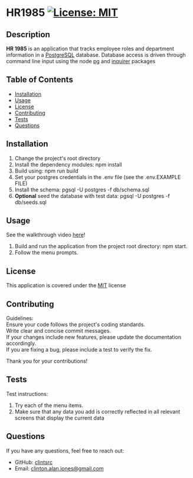 
# HR1985 [![License: MIT](https://img.shields.io/badge/License-MIT-yellow.svg)](https://opensource.org/licenses/MIT)

## Description

__HR 1985__ is an application that tracks employee roles and department information in a [PostgreSQL](https://www.postgresql.org/) database. Database access is driven through command line input using the node [pg](https://www.npmjs.com/package/pg) and [inquirer](https://www.npmjs.com/package/inquirer/v/8.2.4) packages

## Table of Contents

- [Installation](#installation)
- [Usage](#usage)
- [License](#license)
- [Contributing](#contributing)
- [Tests](#tests)
- [Questions](#questions)


## Installation

1. Change the project's root directory  
2. Install the dependency modules: npm install  
3. Build using: npm run build  
4. Set your postgres credentials in the .env file (see the .env.EXAMPLE FILE)  
5. Install the schema: pgsql -U postgres -f db/schema.sql  
6. __Optional__ seed the database with test data: pgsql -U postgres -f db/seeds.sql

## Usage

See the walkthrough video [here](https://drive.google.com/file/d/1cJHOSW0YCQAJmIs3dNgBczkvHlMfWcpE/view?usp=drive_link)!  
1. Build and run the application from the project root directory: npm start.  
2. Follow the menu prompts.

## License

This application is covered under the [MIT](https://opensource.org/licenses/MIT) license

## Contributing

Guidelines:  
Ensure your code follows the project's coding standards.  
Write clear and concise commit messages.  
If your changes include new features, please update the documentation accordingly.  
If you are fixing a bug, please include a test to verify the fix.  
  
Thank you for your contributions!

## Tests

Test instructions:  
1. Try each of the menu items.  
2. Make sure that any data you add is correctly reflected in all relevant screens that display the current data

## Questions

If you have any questions, feel free to reach out: 
- GitHub: [clintsrc](https://github.com/clintsrc)  
- Email: clinton.alan.jones@gmail.com


